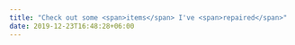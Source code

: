 ```yaml
---
title: "Check out some <span>items</span> I've <span>repaired</span>"
date: 2019-12-23T16:48:28+06:00
---
```

